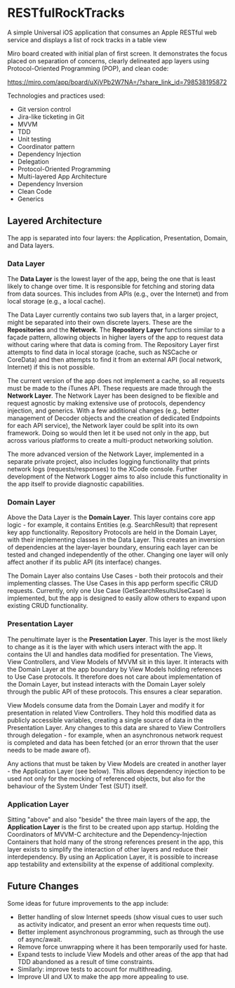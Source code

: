 # RESTfulRockTracks
A simple Universal iOS application that consumes an Apple RESTful web service and displays a list of rock tracks in a table view

Miro board created with initial plan of first screen. It demonstrates the focus placed on separation of concerns, clearly delineated app layers using Protocol-Oriented Programming (POP), and clean code:

https://miro.com/app/board/uXjVPb2W7NA=/?share_link_id=798538195872

Technologies and practices used:
- Git version control
- Jira-like ticketing in Git
- MVVM
- TDD
- Unit testing
- Coordinator pattern
- Dependency Injection
- Delegation
- Protocol-Oriented Programming
- Multi-layered App Architecture
- Dependency Inversion
- Clean Code
- Generics

## Layered Architecture

The app is separated into four layers: the Application, Presentation, Domain, and Data layers.

### Data Layer
The **Data Layer** is the lowest layer of the app, being the one that is least likely to change over time. It is responsible for fetching and storing data from data sources. This includes from APIs (e.g., over the Internet) and from local storage (e.g., a local cache).

The Data Layer currently contains two sub layers that, in a larger project, might be separated into their own discrete layers. These are the **Repositories** and the **Network**. The **Repository Layer** functions similar to a façade pattern, allowing objects in higher layers of the app to request data without caring where that data is coming from. The Repository Layer first attempts to find data in local storage (cache, such as NSCache or CoreData) and then attempts to find it from an external API (local network, Internet) if this is not possible.

The current version of the app does not implement a cache, so all requests must be made to the iTunes API. These requests are made through the **Network Layer**. The Network Layer has been designed to be flexible and request agnostic by making extensive use of protocols, dependency injection, and generics. With a few additional changes (e.g., better management of Decoder objects and the creation of dedicated Endpoints for each API service), the Network layer could be split into its own framework. Doing so would then let it be used not only in the app, but across various platforms to create a multi-product networking solution.

The more advanced version of the Network Layer, implemented in a separate private project, also includes logging functionality that prints network logs (requests/responses) to the XCode console. Further development of the Network Logger aims to also include this functionality in the app itself to provide diagnostic capabilities.

### Domain Layer

Above the Data Layer is the **Domain Layer**. This layer contains core app logic - for example, it contains Entities (e.g. SearchResult) that represent key app functionality. Repository Protocols are held in the Domain Layer, with their implementing classes in the Data Layer. This creates an inversion of dependencies at the layer-layer boundary, ensuring each layer can be tested and changed independently of the other. Changing one layer will only affect another if its public API (its interface) changes.

The Domain Layer also contains Use Cases - both their protocols and their implementing classes. The Use Cases in this app perform specific CRUD requests. Currently, only one Use Case (GetSearchResultsUseCase) is implemented, but the app is designed to easily allow others to expand upon existing CRUD functionality.

### Presentation Layer

The penultimate layer is the **Presentation Layer**. This layer is the most likely to change as it is the layer with which users interact with the app. It contains the UI and handles data modified for presentation. The Views, View Controllers, and View Models of MVVM sit in this layer. It interacts with the Domain Layer at the app boundary by View Models holding references to Use Case protocols. It therefore does not care about implementation of the Domain Layer, but instead interacts with the Domain Layer solely through the public API of these protocols. This ensures a clear separation.

View Models consume data from the Domain Layer and modify it for presentation in related View Controllers. They hold this modified data as publicly accessible variables, creating a single source of data in the Presentation Layer. Any changes to this data are shared to View Controllers through delegation - for example, when an asynchronous network request is completed and data has been fetched (or an error thrown that the user needs to be made aware of).

Any actions that must be taken by View Models are created in another layer - the Application Layer (see below). This allows dependency injection to be used not only for the mocking of referenced objects, but also for the behaviour of the System Under Test (SUT) itself.

### Application Layer

Sitting "above" and also "beside" the three main layers of the app, the **Application Layer** is the first to be created upon app startup. Holding the Coordinators of MVVM-C architecture and the Dependency-Injection Containers that hold many of the strong references present in the app, this layer exists to simplify the interaction of other layers and reduce their interdependency. By using an Application Layer, it is possible to increase app testability and extensibility at the expense of additional complexity.

## Future Changes

Some ideas for future improvements to the app include:
- Better handling of slow Internet speeds (show visual cues to user such as activity indicator, and present an error when requests time out).
- Better implement asynchronous programming, such as through the use of async/await.
- Remove force unwrapping where it has been temporarily used for haste.
- Expand tests to include View Models and other areas of the app that had TDD abandoned as a result of time constraints.
- Similarly: improve tests to account for multithreading.
- Improve UI and UX to make the app more appealing to use.
